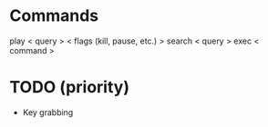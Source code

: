 # Commands 
play < query > < flags (kill, pause, etc.) >
search < query >
exec < command >


# TODO (priority)
- Key grabbing    
